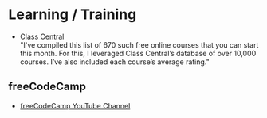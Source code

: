 # Learning / Training


- [Class Central](https://www.class-central.com/)  
  "I've compiled this list of 670 such free online courses that you can start this month. For this, I leveraged Class Central’s database of over 10,000 courses. I’ve also included each course’s average rating."

## freeCodeCamp
- [freeCodeCamp YouTube Channel](https://www.youtube.com/freecodecamp)  
